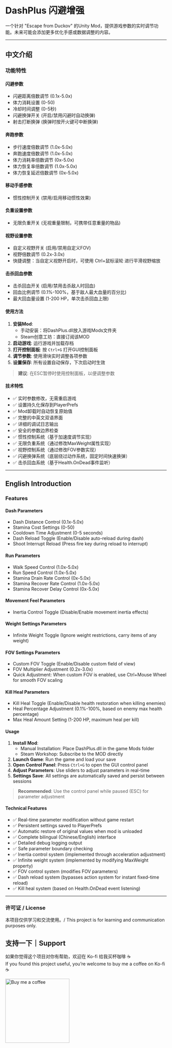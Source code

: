 # DashPlus 闪避增强

一个针对 "Escape from Duckov" 的Unity Mod，提供游戏参数的实时调节功能。未来可能会添加更多优化手感或数据调整的内容。

---

## 中文介绍

### 功能特性

#### 闪避参数
- 闪避距离倍数调节 (0.1x-5.0x)
- 体力消耗设置 (0-50)
- 冷却时间调整 (0-5秒)
- 闪避换弹开关 (开启/禁用闪避时自动换弹)
- 射击打断换弹 (换弹时按开火键可中断换弹)

#### 奔跑参数
- 步行速度倍数调节 (1.0x-5.0x)
- 奔跑速度倍数调节 (1.0x-5.0x)
- 体力消耗率倍数调节 (0x-5.0x)
- 体力恢复率倍数调节 (1.0x-5.0x)
- 体力恢复延迟倍数调节 (0x-5.0x)

#### 移动手感参数
- 惯性控制开关 (禁用/启用移动惯性效果)

#### 负重设置参数
- 无限负重开关 (无视重量限制，可携带任意重量的物品)

#### 视野设置参数
- 自定义视野开关 (启用/禁用自定义FOV)
- 视野倍数调节 (0.2x-3.0x)
- 快捷调整：当自定义视野开启时，可使用 Ctrl+鼠标滚轮 进行平滑视野缩放

#### 击杀回血参数
- 击杀回血开关 (启用/禁用击杀敌人时回血)
- 回血比例调节 (0.1%-100%，基于敌人最大血量的百分比)
- 最大回血量设置 (1-200 HP，单次击杀回血上限)

#### 使用方法
1. **安装Mod**:
   - 手动安装：将DashPlus.dll放入游戏Mods文件夹
   - Steam创意工坊：直接订阅该MOD
2. **启动游戏**: 运行游戏并加载存档
3. **打开控制面板**: 按 `Ctrl+G` 打开GUI控制面板
4. **调节参数**: 使用滑块实时调整各项参数
5. **设置保存**: 所有设置自动保存，下次启动时生效

> **建议**: 在ESC暂停时使用控制面板，以便调整参数

#### 技术特性
- ✅ 实时参数修改，无需重启游戏
- ✅ 设置持久化保存到PlayerPrefs
- ✅ Mod卸载时自动恢复原始值
- ✅ 完整的中英文双语界面
- ✅ 详细的调试日志输出
- ✅ 安全的参数边界检查
- ✅ 惯性控制系统（基于加速度调节实现）
- ✅ 无限负重系统（通过修改MaxWeight属性实现）
- ✅ 视野控制系统（通过修改FOV参数实现）
- ✅ 闪避换弹系统（底层绕过动作系统，固定时间快速换弹）
- ✅ 击杀回血系统（基于Health.OnDead事件监听）

---

## English Introduction

### Features

#### Dash Parameters
- Dash Distance Control (0.1x-5.0x)
- Stamina Cost Settings (0-50)
- Cooldown Time Adjustment (0-5 seconds)
- Dash Reload Toggle (Enable/Disable auto-reload during dash)
- Shoot Interrupt Reload (Press fire key during reload to interrupt)

#### Run Parameters
- Walk Speed Control (1.0x-5.0x)
- Run Speed Control (1.0x-5.0x)
- Stamina Drain Rate Control (0x-5.0x)
- Stamina Recover Rate Control (1.0x-5.0x)
- Stamina Recover Delay Control (0x-5.0x)

#### Movement Feel Parameters
- Inertia Control Toggle (Disable/Enable movement inertia effects)

#### Weight Settings Parameters
- Infinite Weight Toggle (Ignore weight restrictions, carry items of any weight)

#### FOV Settings Parameters
- Custom FOV Toggle (Enable/Disable custom field of view)
- FOV Multiplier Adjustment (0.2x-3.0x)
- Quick Adjustment: When custom FOV is enabled, use Ctrl+Mouse Wheel for smooth FOV scaling

#### Kill Heal Parameters
- Kill Heal Toggle (Enable/Disable health restoration when killing enemies)
- Heal Percentage Adjustment (0.1%-100%, based on enemy max health percentage)
- Max Heal Amount Setting (1-200 HP, maximum heal per kill)

#### Usage
1. **Install Mod**:
   - Manual Installation: Place DashPlus.dll in the game Mods folder
   - Steam Workshop: Subscribe to the MOD directly
2. **Launch Game**: Run the game and load your save
3. **Open Control Panel**: Press `Ctrl+G` to open the GUI control panel
4. **Adjust Parameters**: Use sliders to adjust parameters in real-time
5. **Settings Save**: All settings are automatically saved and persist between sessions

> **Recommended**: Use the control panel while paused (ESC) for parameter adjustment

#### Technical Features
- ✅ Real-time parameter modification without game restart
- ✅ Persistent settings saved to PlayerPrefs
- ✅ Automatic restore of original values when mod is unloaded
- ✅ Complete bilingual (Chinese/English) interface
- ✅ Detailed debug logging output
- ✅ Safe parameter boundary checking
- ✅ Inertia control system (implemented through acceleration adjustment)
- ✅ Infinite weight system (implemented by modifying MaxWeight property)
- ✅ FOV control system (modifies FOV parameters)
- ✅ Dash reload system (bypasses action system for instant fixed-time reload)
- ✅ Kill heal system (based on Health.OnDead event listening)

---

### 许可证 / License
本项目仅供学习和交流使用。/ This project is for learning and communication purposes only.

## 支持一下｜Support
如果你觉得这个项目对你有帮助，欢迎在 Ko-fi 给我买杯咖啡 ☕  
If you found this project useful, you’re welcome to buy me a coffee on Ko-fi ☕

<p>
  <a href="https://ko-fi.com/masaicker">
    <img src="https://cdn.prod.website-files.com/5c14e387dab576fe667689cf/670f5a0171bfb928b21a7e00_support_me_on_kofi_beige.png" alt="Buy me a coffee" width="200">
  </a>
</p>
